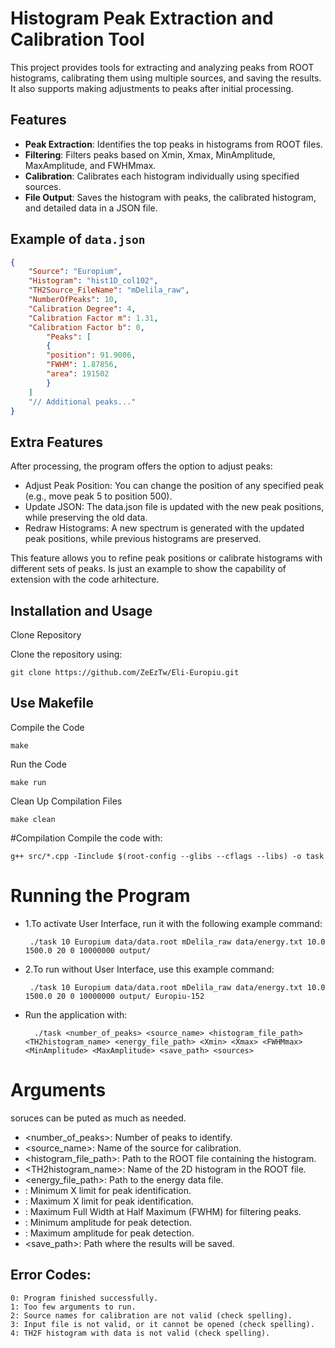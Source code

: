 # Histogram Peak Extraction and Calibration Tool

This project provides tools for extracting and analyzing peaks from ROOT histograms, calibrating them using multiple sources, and saving the results. It also supports making adjustments to peaks after initial processing.

## Features

- **Peak Extraction**: Identifies the top peaks in histograms from ROOT files.
- **Filtering**: Filters peaks based on Xmin, Xmax, MinAmplitude, MaxAmplitude, and FWHMmax.
- **Calibration**: Calibrates each histogram individually using specified sources.
- **File Output**: Saves the histogram with peaks, the calibrated histogram, and detailed data in a JSON file.

## Example of `data.json`

```json
{
	"Source": "Europium",
	"Histogram": "hist1D_col102",
	"TH2Source_FileName": "mDelila_raw",
	"NumberOfPeaks": 10,
	"Calibration Degree": 4,
	"Calibration Factor m": 1.31,
	"Calibration Factor b": 0,
    	"Peaks": [
        {
		"position": 91.9006,
		"FWHM": 1.87856,
		"area": 191502      
        }
    ]
    "// Additional peaks..."
}
```
## Extra Features

After processing, the program offers the option to adjust peaks:

   - Adjust Peak Position: You can change the position of any specified peak (e.g., move peak 5 to position 500).
   - Update JSON: The data.json file is updated with the new peak positions, while preserving the old data.
   - Redraw Histograms: A new spectrum is generated with the updated peak positions, while previous histograms are preserved.

This feature allows you to refine peak positions or calibrate histograms with different sets of peaks.
Is just an example to show the capability of extension with the code arhitecture.


## Installation and Usage
Clone Repository

Clone the repository using:

    git clone https://github.com/ZeEzTw/Eli-Europiu.git

## Use Makefile
Compile the Code

    make

Run the Code

    make run

Clean Up Compilation Files

    make clean

#Compilation
Compile the code with:

    g++ src/*.cpp -Iinclude $(root-config --glibs --cflags --libs) -o task


# Running the Program
 - 1.To activate User Interface, run it with the following example command:

        ./task 10 Europium data/data.root mDelila_raw data/energy.txt 10.0 1500.0 20 0 10000000 output/

 - 2.To run without User Interface, use this example command:

        ./task 10 Europium data/data.root mDelila_raw data/energy.txt 10.0 1500.0 20 0 10000000 output/ Europiu-152

- Run the application with: 

        ./task <number_of_peaks> <source_name> <histogram_file_path> <TH2histogram_name> <energy_file_path> <Xmin> <Xmax> <FWHMmax> <MinAmplitude> <MaxAmplitude> <save_path> <sources>

# Arguments

soruces can be puted as much as needed.

- <number_of_peaks>: Number of peaks to identify.
- <source_name>: Name of the source for calibration.
- <histogram_file_path>: Path to the ROOT file containing the histogram.
- <TH2histogram_name>: Name of the 2D histogram in the ROOT file.
- <energy_file_path>: Path to the energy data file.
- <Xmin>: Minimum X limit for peak identification.
- <Xmax>: Maximum X limit for peak identification.
- <FWHMmax>: Maximum Full Width at Half Maximum (FWHM) for filtering peaks.
- <MinAmplitude>: Minimum amplitude for peak detection.
- <MaxAmplitude>: Maximum amplitude for peak detection.
- <save_path>: Path where the results will be saved.

## Error Codes:

    0: Program finished successfully.
    1: Too few arguments to run.
    2: Source names for calibration are not valid (check spelling).
    3: Input file is not valid, or it cannot be opened (check spelling).
    4: TH2F histogram with data is not valid (check spelling).



